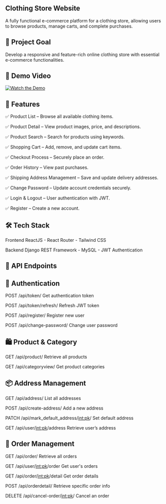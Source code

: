 ## Clothing Store Website

A fully functional e-commerce platform for a clothing store, allowing users to browse products, manage carts, and complete purchases.

## 🎯 Project Goal

Develop a responsive and feature-rich online clothing store with essential e-commerce functionalities.

## 🎥 Demo Video  
[![Watch the Demo](https://img.youtube.com/vi/ZhPm3UiTWuA/maxresdefault.jpg)](https://www.youtube.com/watch?v=ZhPm3UiTWuA)


## 🚀 Features

✅ Product List – Browse all available clothing items.

✅ Product Detail – View product images, price, and descriptions.

✅ Product Search – Search for products using keywords.

✅ Shopping Cart – Add, remove, and update cart items.

✅ Checkout Process – Securely place an order.

✅ Order History – View past purchases.

✅ Shipping Address Management – Save and update delivery addresses.

✅ Change Password – Update account credentials securely.

✅ Login & Logout – User authentication with JWT.

✅ Register – Create a new account.

## 🛠️ Tech Stack

Frontend
ReactJS -
React Router -
Tailwind CSS

Backend
Django REST Framework -
MySQL -
JWT Authentication

## 📌 API Endpoints

## 🔐 Authentication


POST	/api/token/	Get authentication token

POST	/api/token/refresh/	Refresh JWT token

POST	/api/register/	Register new user

POST	/api/change-password/	Change user password

## 🛍️ Product & Category


GET	/api/product/	Retrieve all products

GET	/api/categoryview/	Get product categories

## 📦 Address Management


GET	/api/address/	List all addresses

POST	/api/create-address/	Add a new address

PATCH	/api/mark_default_address/<int:pk>/	Set default address

GET	/api/user/<int:pk>/address	Retrieve user’s address

## 🛒 Order Management


GET	/api/order/	Retrieve all orders

GET	/api/user/<int:pk>/order	Get user's orders

GET	/api/order/<int:pk>/detail	Get order details

POST	/api/orderdetail/	Retrieve specific order info

DELETE	/api/cancel-order/<int:pk>/	Cancel an order

